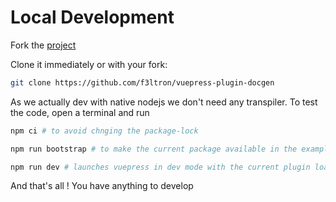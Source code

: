# Local Development

Fork the [project](https://github.com/f3ltron/vuepress-plugin-docgen)

Clone it immediately or with your fork:

```bash
git clone https://github.com/f3ltron/vuepress-plugin-docgen
```

As we actually dev with native nodejs we don't need any transpiler. 
To test the code, open a terminal and run

```bash
npm ci # to avoid chnging the package-lock

npm run bootstrap # to make the current package available in the example

npm run dev # launches vuepress in dev mode with the current plugin loaded
```

And that's all ! You have anything to develop